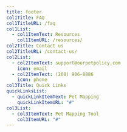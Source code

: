 ```yaml
---
title: footer
col1Title: FAQ
col1TitleURL: /faq
col1List:
  - col1ItemText: Resources
    col1ItemURL: /resources/
col2Title: Contact us
col2TitleURL: /contact-us/
col2List:
  - col2ItemText: support@ourpetpolicy.com
    icon: email
  - col2ItemText: (208) 906-8886
    icon: phone
col3Title: Quick Links
quickLinksList:
  - quickLinkItemText: Pet Mapping
    quickLinkItemURL: "#"
col3List:
  - col3ItemText: Pet Mapping Tool
    col3ItemURL: "#"
---
```

